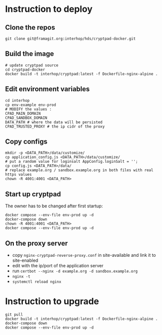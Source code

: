 # Instruction to deploy

## Clone the repos

```shell
git clone git@framagit.org:interhop/hds/cryptpad-docker.git
```

## Build the image

```shell
# update cryptpad source
cd cryptpad-docker
docker build -t interhop/cryptpad:latest -f Dockerfile-nginx-alpine . 
```

## Edit environment variables

```shell
cd interhop
cp env-example env-prod
# MODIFY the values :
CPAD_MAIN_DOMAIN 
CPAD_SANDBOX_DOMAIN
DATA_PATH # where the data will be persisted
CPAD_TRUSTED_PROXY # the ip cidr of the proxy
```

## Copy configs

```shell
mkdir -p <DATA_PATH>/data/customize/
cp application_config.js <DATA_PATH>/data/customize/
# put a random value for loginsalt AppConfig.loginSalt = '';
cp config.js <DATA_PATH>/data/
# replace example.org / sandbox.example.org in both files with real https values
chown -R 4001:4001 <DATA_PATH>
```

##  Start up cryptpad

The owner has to be changed after first startup:

```shell
docker compose --env-file env-prod up -d
docker-compose down
chown -R 4001:4001 <DATA_PATH>
docker compose --env-file env-prod up -d
```

## On the proxy server

- copy `nginx-cryptpad-reverse-proxy.conf` in site-available and link it to site-enabled
- edit with the ip/port of the application server
- run `certbot --nginx -d example.org -d sandbox.example.org`
- `nginx -t`
- `systemctl reload nginx`

# Instruction to upgrade

```shell
git pull
docker build -t interhop/cryptpad:latest -f Dockerfile-nginx-alpine . 
docker-compose down
docker compose --env-file env-prod up -d
```
